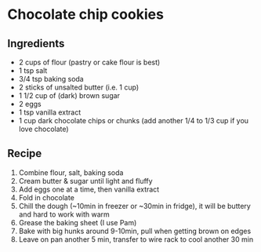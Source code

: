 # Chocolate chip cookies

## Ingredients
- 2 cups of flour (pastry or cake flour is best)
- 1 tsp salt
- 3/4 tsp baking soda
- 2 sticks of unsalted butter (i.e. 1 cup)
- 1 1/2 cup of (dark) brown sugar
- 2 eggs
- 1 tsp vanilla extract
- 1 cup dark chocolate chips or chunks (add another 1/4 to 1/3 cup if you love chocolate)

## Recipe
1. Combine flour, salt, baking soda
1. Cream butter & sugar until light and fluffy
1. Add eggs one at a time, then vanilla extract
1. Fold in chocolate
1. Chill the dough (~10min in freezer or ~30min in fridge), it will be buttery and hard to work with warm
1. Grease the baking sheet (I use Pam)
1. Bake with big hunks around 9-10min, pull when getting brown on edges
1. Leave on pan another 5 min, transfer to wire rack to cool another 30 min
